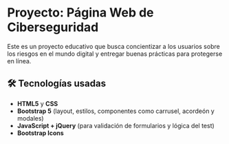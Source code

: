 # Proyecto: Página Web de Ciberseguridad

Este es un proyecto educativo que busca concientizar a los usuarios sobre los riesgos en el mundo digital y entregar buenas prácticas para protegerse en línea.

## 🛠️ Tecnologías usadas

- **HTML5** y **CSS**
- **Bootstrap 5** (layout, estilos, componentes como carrusel, acordeón y modales)
- **JavaScript + jQuery** (para validación de formularios y lógica del test)
- **Bootstrap Icons**